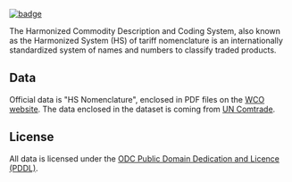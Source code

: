 <a href="https://datahub.io/core/harmonized-system"><img src="https://badgen.net/badge/icon/View%20on%20datahub.io/orange?icon=https://datahub.io/datahub-cube-badge-icon.svg&label&scale=1.25)" alt="badge" /></a>

The Harmonized Commodity Description and Coding System, also known as the Harmonized System (HS) of tariff nomenclature is an internationally standardized system of names and numbers to classify traded products.

## Data

Official data is "HS Nomenclature", enclosed in PDF files on the [WCO website](http://www.wcoomd.org/en/topics/nomenclature/instrument-and-tools.aspx). The data enclosed in the dataset is coming from [UN Comtrade](https://comtrade.un.org/data/doc/api/).

## License

All data is licensed under the [ODC Public Domain Dedication and Licence (PDDL)](http://opendatacommons.org/licenses/pddl/1-0/).